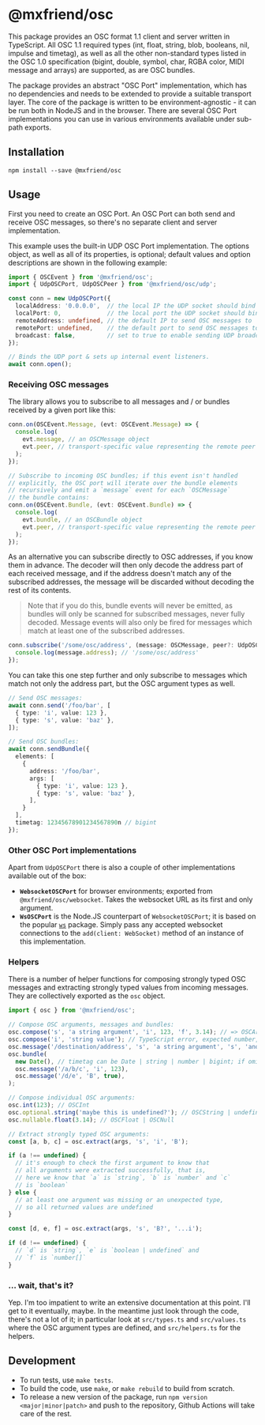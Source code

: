 # @mxfriend/osc

This package provides an OSC format 1.1 client and server written in TypeScript.
All OSC 1.1 required types (int, float, string, blob, booleans, nil, impulse
and timetag), as well as all the other non-standard types listed in the OSC 1.0
specification (bigint, double, symbol, char, RGBA color, MIDI message and arrays)
are supported, as are OSC bundles.

The package provides an abstract "OSC Port" implementation, which has no dependencies
and needs to be extended to provide a suitable transport layer. The core of the package
is written to be environment-agnostic - it can be run both in NodeJS and in the browser.
There are several OSC Port implementations you can use in various environments available
under sub-path exports.

## Installation

```shell
npm install --save @mxfriend/osc
```

## Usage

First you need to create an OSC Port. An OSC Port can both send and receive OSC
messages, so there's no separate client and server implementation.

This example uses the built-in UDP OSC Port implementation. The options object,
as well as all of its properties, is optional; default values and option descriptions
are shown in the following example:

```typescript
import { OSCEvent } from '@mxfriend/osc';
import { UdpOSCPort, UdpOSCPeer } from '@mxfriend/osc/udp';

const conn = new UdpOSCPort({
  localAddress: '0.0.0.0',  // the local IP the UDP socket should bind to; the default means all
  localPort: 0,             // the local port the UDP socket should bind to; 0 means random
  remoteAddress: undefined, // the default IP to send OSC messages to
  remotePort: undefined,    // the default port to send OSC messages to
  broadcast: false,         // set to true to enable sending UDP broadcasts
});

// Binds the UDP port & sets up internal event listeners.
await conn.open();
```

### Receiving OSC messages

The library allows you to subscribe to all messages and / or bundles received
by a given port like this:

```typescript
conn.on(OSCEvent.Message, (evt: OSCEvent.Message) => {
  console.log(
    evt.message, // an OSCMessage object
    evt.peer, // transport-specific value representing the remote peer
  );
});

// Subscribe to incoming OSC bundles; if this event isn't handled
// explicitly, the OSC port will iterate over the bundle elements
// recursively and emit a `message` event for each `OSCMessage`
// the bundle contains:
conn.on(OSCEvent.Bundle, (evt: OSCEvent.Bundle) => {
  console.log(
    evt.bundle, // an OSCBundle object
    evt.peer, // transport-specific value representing the remote peer
  );
});
```

As an alternative you can subscribe directly to OSC addresses,
if you know them in advance. The decoder will then only decode
the address part of each received message, and if the address
doesn't match any of the subscribed addresses, the message will
be discarded without decoding the rest of its contents.

> Note that if you do this, bundle events will never be emitted,
> as bundles will only be scanned for subscribed messages, never
> fully decoded. Message events will also only be fired for messages
> which match at least one of the subscribed addresses.

```typescript
conn.subscribe('/some/osc/address', (message: OSCMessage, peer?: UdpOSCPeer) => {
  console.log(message.address); // '/some/osc/address'
});
```

You can take this one step further and only subscribe to messages which
match not only the address part, but the OSC argument types as well.

```typescript
// Send OSC messages:
await conn.send('/foo/bar', [
  { type: 'i', value: 123 },
  { type: 's', value: 'baz' },
]);

// Send OSC bundles:
await conn.sendBundle({
  elements: [
    {
      address: '/foo/bar',
      args: [
        { type: 'i', value: 123 },
        { type: 's', value: 'baz' },
      ],
    }
  ],
  timetag: 12345678901234567890n // bigint
});
```

### Other OSC Port implementations

Apart from `UdpOSCPort` there is also a couple of other implementations
available out of the box:

 - **`WebsocketOSCPort`** for browser environments; exported from `@mxfriend/osc/websocket`.
   Takes the websocket URL as its first and only argument.
 - **`WsOSCPort`** is the Node.JS counterpart of `WebsocketOSCPort`; it is based on the popular
   [`ws`](https://npmjs.com/package/ws) package. Simply pass any accepted websocket connections
   to the `add(client: WebSocket)` method of an instance of this implementation.

### Helpers

There is a number of helper functions for composing strongly typed OSC messages
and extracting strongly typed values from incoming messages. They are collectively
exported as the `osc` object.

```typescript
import { osc } from '@mxfriend/osc';

// Compose OSC arguments, messages and bundles:
osc.compose('s', 'a string argument', 'i', 123, 'f', 3.14); // => OSCArgument[]
osc.compose('i', 'string value'); // TypeScript error, expected number, got string
osc.message('/destination/address', 's', 'a string argument', 's', 'another string argument'); // => OSCMessage
osc.bundle(
  new Date(), // timetag can be Date | string | number | bigint; if omitted, Date.now() will be used
  osc.message('/a/b/c', 'i', 123),
  osc.message('/d/e', 'B', true),
);

// Compose individual OSC arguments:
osc.int(123); // OSCInt
osc.optional.string('maybe this is undefined?'); // OSCString | undefined
osc.nullable.float(3.14); // OSCFloat | OSCNull

// Extract strongly typed OSC arguments:
const [a, b, c] = osc.extract(args, 's', 'i', 'B');

if (a !== undefined) {
  // it's enough to check the first argument to know that
  // all arguments were extracted successfully, that is,
  // here we know that `a` is `string`, `b` is `number` and `c`
  // is `boolean`
} else {
  // at least one argument was missing or an unexpected type,
  // so all returned values are undefined
}

const [d, e, f] = osc.extract(args, 's', 'B?', '...i');

if (d !== undefined) {
  // `d` is `string`, `e` is `boolean | undefined` and
  // `f` is `number[]`
}
```

### ... wait, that's it?

Yep. I'm too impatient to write an extensive documentation at this point.
I'll get to it eventually, maybe. In the meantime just look through the code,
there's not a lot of it; in particular look at `src/types.ts` and `src/values.ts`
where the OSC argument types are defined, and `src/helpers.ts` for the helpers.


## Development

 - To run tests, use `make tests`.
 - To build the code, use `make`, or `make rebuild` to build from scratch.
 - To release a new version of the package, run `npm version <major|minor|patch>`
   and push to the repository, Github Actions will take care of the rest.
